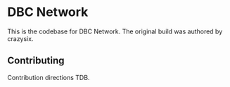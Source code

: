 # DBC Network

This is the codebase for DBC Network. The original build was authored by crazysix.

## Contributing

Contribution directions TDB.
